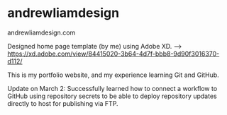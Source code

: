 # andrewliamdesign
andrewliamdesign.com

Designed home page template (by me) using Adobe XD. --> https://xd.adobe.com/view/84415020-3b64-4d7f-bbb8-9d90f3016370-d112/

This is my portfolio website, and my experience learning Git and GitHub.

Update on March 2:
Successfully learned how to connect a workflow to GitHub using repository secrets to be able to deploy repository updates directly to host for publishing via FTP.
